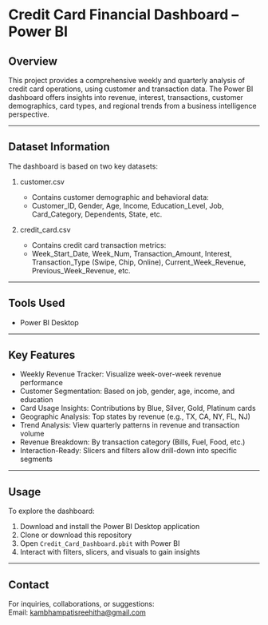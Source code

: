 # Credit Card Financial Dashboard – Power BI

## Overview

This project provides a comprehensive weekly and quarterly analysis of credit card operations, using customer and transaction data. The Power BI dashboard offers insights into revenue, interest, transactions, customer demographics, card types, and regional trends from a business intelligence perspective.

---

## Dataset Information

The dashboard is based on two key datasets:

1. customer.csv

   - Contains customer demographic and behavioral data:
   - Customer_ID, Gender, Age, Income, Education_Level, Job, Card_Category, Dependents, State, etc.

2. credit_card.csv

   - Contains credit card transaction metrics:
   - Week_Start_Date, Week_Num, Transaction_Amount, Interest, Transaction_Type (Swipe, Chip, Online), Current_Week_Revenue, Previous_Week_Revenue, etc.

---

## Tools Used

- Power BI Desktop

---

## Key Features

- Weekly Revenue Tracker: Visualize week-over-week revenue performance
- Customer Segmentation: Based on job, gender, age, income, and education
- Card Usage Insights: Contributions by Blue, Silver, Gold, Platinum cards
- Geographic Analysis: Top states by revenue (e.g., TX, CA, NY, FL, NJ)
- Trend Analysis: View quarterly patterns in revenue and transaction volume
- Revenue Breakdown: By transaction category (Bills, Fuel, Food, etc.)
- Interaction-Ready: Slicers and filters allow drill-down into specific segments


---

## Usage

To explore the dashboard:

1. Download and install the Power BI Desktop application
2. Clone or download this repository
3. Open `Credit_Card_Dashboard.pbit` with Power BI
4. Interact with filters, slicers, and visuals to gain insights

---

## Contact

For inquiries, collaborations, or suggestions:  
Email: kambhampatisreehitha@gmail.com

